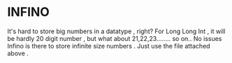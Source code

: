 # INFINO
It's hard to store big numbers in a datatype , right? For Long Long Int , it will be hardly 20 digit number , but what about 21,22,23........ so on.. No issues Infino is there to store infinite size numbers . Just use the file attached above .
